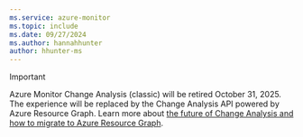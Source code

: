 ```yaml
---
ms.service: azure-monitor
ms.topic: include
ms.date: 09/27/2024
ms.author: hannahhunter
author: hhunter-ms
---
```


> [!IMPORTANT]
> Azure Monitor Change Analysis (classic) will be retired October 31, 2025. The experience will be replaced by the Change Analysis API powered by Azure Resource Graph. Learn more about [the future of Change Analysis and how to migrate to Azure Resource Graph](../../change/change-analysis-migration.md).

